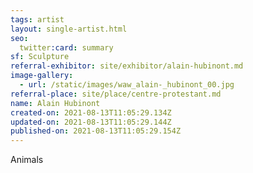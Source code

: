 ```yaml
---
tags: artist
layout: single-artist.html
seo:
  twitter:card: summary
sf: Sculpture
referral-exhibitor: site/exhibitor/alain-hubinont.md
image-gallery:
  - url: /static/images/waw_alain-_hubinont_00.jpg
referral-place: site/place/centre-protestant.md
name: Alain Hubinont
created-on: 2021-08-13T11:05:29.134Z
updated-on: 2021-08-13T11:05:29.144Z
published-on: 2021-08-13T11:05:29.154Z
---
```

Animals